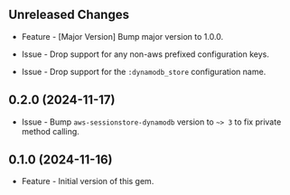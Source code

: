 Unreleased Changes
------------------

* Feature - [Major Version] Bump major version to 1.0.0.

* Issue - Drop support for any non-aws prefixed configuration keys.

* Issue - Drop support for the `:dynamodb_store` configuration name.

0.2.0 (2024-11-17)
------------------

* Issue - Bump `aws-sessionstore-dynamodb` version to `~> 3` to fix private method calling.

0.1.0 (2024-11-16)
------------------

* Feature - Initial version of this gem.
